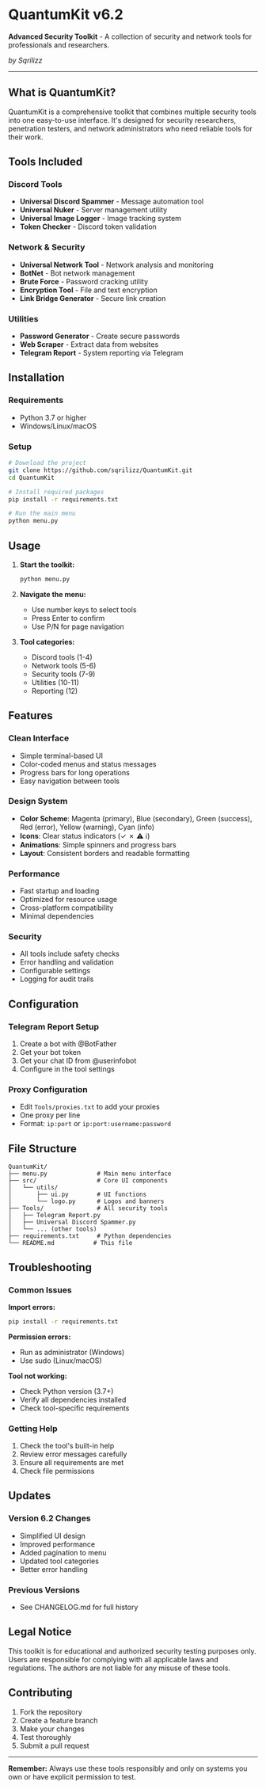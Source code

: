 # QuantumKit v6.2

**Advanced Security Toolkit** - A collection of security and network tools for professionals and researchers.

*by Sqrilizz*

---

## What is QuantumKit?

QuantumKit is a comprehensive toolkit that combines multiple security tools into one easy-to-use interface. It's designed for security researchers, penetration testers, and network administrators who need reliable tools for their work.

## Tools Included

### Discord Tools
- **Universal Discord Spammer** - Message automation tool
- **Universal Nuker** - Server management utility  
- **Universal Image Logger** - Image tracking system
- **Token Checker** - Discord token validation

### Network & Security
- **Universal Network Tool** - Network analysis and monitoring
- **BotNet** - Bot network management
- **Brute Force** - Password cracking utility
- **Encryption Tool** - File and text encryption
- **Link Bridge Generator** - Secure link creation

### Utilities
- **Password Generator** - Create secure passwords
- **Web Scraper** - Extract data from websites
- **Telegram Report** - System reporting via Telegram

## Installation

### Requirements
- Python 3.7 or higher
- Windows/Linux/macOS

### Setup
```bash
# Download the project
git clone https://github.com/sqrilizz/QuantumKit.git
cd QuantumKit

# Install required packages
pip install -r requirements.txt

# Run the main menu
python menu.py
```

## Usage

1. **Start the toolkit:**
   ```bash
   python menu.py
   ```

2. **Navigate the menu:**
   - Use number keys to select tools
   - Press Enter to confirm
   - Use P/N for page navigation

3. **Tool categories:**
   - Discord tools (1-4)
   - Network tools (5-6) 
   - Security tools (7-9)
   - Utilities (10-11)
   - Reporting (12)

## Features

### Clean Interface
- Simple terminal-based UI
- Color-coded menus and status messages
- Progress bars for long operations
- Easy navigation between tools

### Design System
- **Color Scheme**: Magenta (primary), Blue (secondary), Green (success), Red (error), Yellow (warning), Cyan (info)
- **Icons**: Clear status indicators (✓ ✗ ⚠ ℹ)
- **Animations**: Simple spinners and progress bars
- **Layout**: Consistent borders and readable formatting

### Performance
- Fast startup and loading
- Optimized for resource usage
- Cross-platform compatibility
- Minimal dependencies

### Security
- All tools include safety checks
- Error handling and validation
- Configurable settings
- Logging for audit trails

## Configuration

### Telegram Report Setup
1. Create a bot with @BotFather
2. Get your bot token
3. Get your chat ID from @userinfobot
4. Configure in the tool settings

### Proxy Configuration
- Edit `Tools/proxies.txt` to add your proxies
- One proxy per line
- Format: `ip:port` or `ip:port:username:password`

## File Structure

```
QuantumKit/
├── menu.py              # Main menu interface
├── src/                 # Core UI components
│   └── utils/
│       ├── ui.py        # UI functions
│       └── logo.py      # Logos and banners
├── Tools/               # All security tools
│   ├── Telegram Report.py
│   ├── Universal Discord Spammer.py
│   └── ... (other tools)
├── requirements.txt     # Python dependencies
└── README.md           # This file
```

## Troubleshooting

### Common Issues

**Import errors:**
```bash
pip install -r requirements.txt
```

**Permission errors:**
- Run as administrator (Windows)
- Use sudo (Linux/macOS)

**Tool not working:**
- Check Python version (3.7+)
- Verify all dependencies installed
- Check tool-specific requirements

### Getting Help

1. Check the tool's built-in help
2. Review error messages carefully
3. Ensure all requirements are met
4. Check file permissions

## Updates

### Version 6.2 Changes
- Simplified UI design
- Improved performance
- Added pagination to menu
- Updated tool categories
- Better error handling

### Previous Versions
- See CHANGELOG.md for full history

## Legal Notice

This toolkit is for educational and authorized security testing purposes only. Users are responsible for complying with all applicable laws and regulations. The authors are not liable for any misuse of these tools.

## Contributing

1. Fork the repository
2. Create a feature branch
3. Make your changes
4. Test thoroughly
5. Submit a pull request

---

**Remember:** Always use these tools responsibly and only on systems you own or have explicit permission to test. 